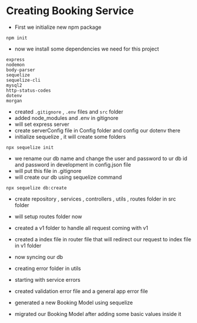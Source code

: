 # Creating Booking Service 

- First we initialize new npm package
```
npm init
 ```
 - now we install some dependencies we need for this project 
 ```
express
nodemon 
body-parser
sequelize
sequelize-cli
mysql2
http-status-codes
dotenv
morgan
```
- created ``.gitignore`` , ``.env`` files and ``src`` folder
- added node_modules and .env in gitignore
- will set express server
- create serverConfig file in Config folder and config our dotenv there
- initialize sequelize , it will create some folders 
```
npx sequelize init
```
- we rename our db name and change the user and password to ur db id and password in development in config.json file
- will put this file in .gitignore
- will create our db using sequelize command 
```
npx sequelize db:create
```
- create repository , services , controllers , utils , routes folder in src folder
- will setup routes folder now
- created a v1 folder to handle all request coming with v1 
- created a index file in router file that will redirect our request to index file in v1 folder 

- now syncing our db
- creating error folder in utils 
- starting with service errors
- created validation error file and a general app error file

- generated a new Booking Model using sequelize 
- migrated our Booking Model after adding some basic values inside it

